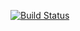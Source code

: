 [![Build Status](https://travis-ci.com/Memo1og/pr.svg?branch=master)](https://travis-ci.com/Memo1og/pr)